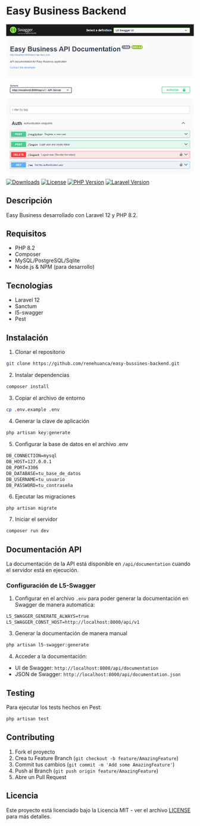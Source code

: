 # Easy Business Backend

![Swagger Documentation](https://raw.githubusercontent.com/renehuanca/easy-bussines-backend/main/public/images/swagger.png)

[![Downloads](https://img.shields.io/github/downloads/renehuanca/easy-bussines-backend/total.svg)](https://github.com/renehuanca/easy-bussines-backend/releases)
[![License](https://img.shields.io/github/license/renehuanca/easy-bussines-backend.svg)](LICENSE)
[![PHP Version](https://img.shields.io/badge/php-8.2-blue.svg)](https://php.net)
[![Laravel Version](https://img.shields.io/badge/laravel-12.x-red.svg)](https://laravel.com)

## Descripción
Easy Business desarrollado con Laravel 12 y PHP 8.2.

## Requisitos
- PHP 8.2
- Composer
- MySQL/PostgreSQL/Sqlite
- Node.js & NPM (para desarrollo)

## Tecnologias
- Laravel 12
- Sanctum
- l5-swagger
- Pest

## Instalación

1. Clonar el repositorio
```bash
git clone https://github.com/renehuanca/easy-bussines-backend.git
```

2. Instalar dependencias
```bash
composer install
```

3. Copiar el archivo de entorno
```bash
cp .env.example .env
```

4. Generar la clave de aplicación
```bash
php artisan key:generate
```

5. Configurar la base de datos en el archivo .env
```env
DB_CONNECTION=mysql
DB_HOST=127.0.0.1
DB_PORT=3306
DB_DATABASE=tu_base_de_datos
DB_USERNAME=tu_usuario
DB_PASSWORD=tu_contraseña
```

6. Ejecutar las migraciones
```bash
php artisan migrate
```

7. Iniciar el servidor
```bash
composer run dev
```

## Documentación API
La documentación de la API está disponible en `/api/documentation` cuando el servidor está en ejecución.

### Configuración de L5-Swagger

1. Configurar en el archivo `.env` para poder generar la documentación en Swagger de manera automatica:
```env
L5_SWAGGER_GENERATE_ALWAYS=true
L5_SWAGGER_CONST_HOST=http://localhost:8000/api/v1
```

3. Generar la documentación de manera manual
```bash
php artisan l5-swagger:generate
```

4. Acceder a la documentación:
- UI de Swagger: `http://localhost:8000/api/documentation`
- JSON de Swagger: `http://localhost:8000/api/documentation.json`

## Testing
Para ejecutar los tests hechos en Pest:
```bash
php artisan test
```

## Contributing

1. Fork el proyecto
2. Crea tu Feature Branch (`git checkout -b feature/AmazingFeature`)
3. Commit tus cambios (`git commit -m 'Add some AmazingFeature'`)
4. Push al Branch (`git push origin feature/AmazingFeature`)
5. Abre un Pull Request

## Licencia
Este proyecto está licenciado bajo la Licencia MIT - ver el archivo [LICENSE](LICENSE) para más detalles.
